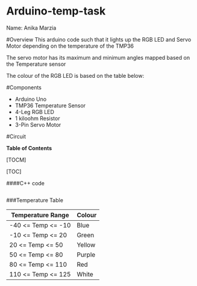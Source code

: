 # Arduino-temp-task

Name: Anika Marzia

#Overview 
This arduino code such that it lights up the RGB LED and Servo Motor depending on the temperature of the TMP36

The servo motor has its maximum and minimum angles mapped based on the Temperature sensor 

The colour of the RGB LED is based on the table below: 

#Components 
- Arduino Uno
- TMP36 Temperature Sensor 
- 4-Leg RGB LED
- 1 kiloohm Resistor 
- 3-Pin Servo Motor 

#Circuit 



**Table of Contents**

[TOCM]

[TOC]




####C++ code

```C++

```

###Temperature Table
                    
Temperature Range  | Colour
------------- | -------------
-40 <= Temp <= -10  | Blue
-10 <= Temp <= 20   |  Green
20 <= Temp <= 50    | Yellow
50 <= Temp <= 80  | Purple
80 <= Temp <= 110  | Red
110 <= Temp <= 125  | White






 

